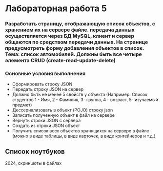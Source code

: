 # Лабораторная работа 5
### Разработать страницу, отображающую список объектов, с хранением их на сервере файле. передача данных осуществляется через БД MySQL, клиент и сервер общаются по средством передачи данных. На странице предусмотреть форму добавления объектов в список. Тема: список автомобилей. Должны быть все четыре элемента CRUD (create-read-update-delete)
### Основные условия выполнения

- Сформировать строку JSON
- Передать строку JSON на сервер
- Должно быть не менее 5 свойств у объекта (Например: Список студентов 1 - Имя, 2 - Фамилия,  3- группа, 4 - возраст,  5- изучаемый предмет)
- Дессериализовать в объект (POJO) строку json
- Записать полученную объект в файл на сервере
- Вернуть строки JSON с сервера
- Создать из строки JSON объект
- Получить список всех объектов хранящихся на сервере в файле (можно в виде таблицы, в виде карточек, в виде контейнеров и т.д.)
## Список ноутбуков

2024, скриншоты в файлах
